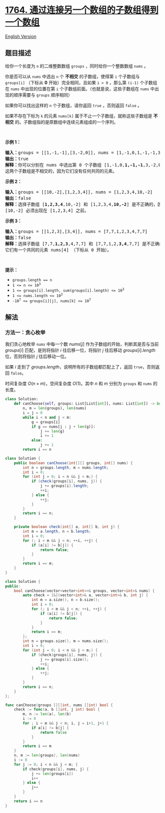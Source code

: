 # [1764. 通过连接另一个数组的子数组得到一个数组](https://leetcode.cn/problems/form-array-by-concatenating-subarrays-of-another-array)

[English Version](/solution/1700-1799/1764.Form%20Array%20by%20Concatenating%20Subarrays%20of%20Another%20Array/README_EN.md)

<!-- tags:贪心,数组,字符串匹配 -->

## 题目描述

<!-- 这里写题目描述 -->

<p>给你一个长度为 <code>n</code> 的二维整数数组 <code>groups</code> ，同时给你一个整数数组 <code>nums</code> 。</p>

<p>你是否可以从 <code>nums</code> 中选出 <code>n</code> 个 <strong>不相交</strong> 的子数组，使得第 <code>i</code> 个子数组与 <code>groups[i]</code> （下标从 <strong>0</strong> 开始）完全相同，且如果 <code>i > 0</code> ，那么第 <code>(i-1)</code> 个子数组在 <code>nums</code> 中出现的位置在第 <code>i</code> 个子数组前面。（也就是说，这些子数组在 <code>nums</code> 中出现的顺序需要与 <code>groups</code> 顺序相同）</p>

<p>如果你可以找出这样的 <code>n</code> 个子数组，请你返回 <code>true</code> ，否则返回 <code>false</code> 。</p>

<p>如果不存在下标为 <code>k</code> 的元素 <code>nums[k]</code> 属于不止一个子数组，就称这些子数组是 <strong>不相交</strong> 的。子数组指的是原数组中连续元素组成的一个序列。</p>

<p> </p>

<p><strong>示例 1：</strong></p>

<pre>
<b>输入：</b>groups = [[1,-1,-1],[3,-2,0]], nums = [1,-1,0,1,-1,-1,3,-2,0]
<b>输出：</b>true
<b>解释：</b>你可以分别在 nums 中选出第 0 个子数组 [1,-1,0,<strong>1,</strong><strong>-1,</strong><strong>-1</strong>,3,-2,0] 和第 1 个子数组 [1,-1,0,1,-1,-1,<strong>3,</strong><strong>-2,0</strong>] 。
这两个子数组是不相交的，因为它们没有任何共同的元素。
</pre>

<p><strong>示例 2：</strong></p>

<pre>
<b>输入：</b>groups = [[10,-2],[1,2,3,4]], nums = [1,2,3,4,10,-2]
<b>输出：</b>false
<strong>解释：</strong>选择子数组 [<strong>1,2,3,4</strong>,10,-2] 和 [1,2,3,4,<strong>10,-2</strong>] 是不正确的，因为它们出现的顺序与 groups 中顺序不同。
[10,-2] 必须出现在 [1,2,3,4] 之前。
</pre>

<p><strong>示例 3：</strong></p>

<pre>
<b>输入：</b>groups = [[1,2,3],[3,4]], nums = [7,7,1,2,3,4,7,7]
<b>输出：</b>false
<strong>解释：</strong>选择子数组 [7,7,<strong>1,2,3</strong>,4,7,7] 和 [7,7,1,2,<strong>3,4</strong>,7,7] 是不正确的，因为它们不是不相交子数组。
它们有一个共同的元素 nums[4] （下标从 0 开始）。
</pre>

<p> </p>

<p><strong>提示：</strong></p>

<ul>
	<li><code>groups.length == n</code></li>
	<li><code>1 <= n <= 10<sup>3</sup></code></li>
	<li><code>1 <= groups[i].length, sum(groups[i].length) <= 10<sup><span style="">3</span></sup></code></li>
	<li><code>1 <= nums.length <= 10<sup>3</sup></code></li>
	<li><code>-10<sup>7</sup> <= groups[i][j], nums[k] <= 10<sup>7</sup></code></li>
</ul>

## 解法

### 方法一：贪心枚举

我们贪心地枚举 `nums` 中每一个数 $nums[j]$ 作为子数组的开始，判断其是否与当前 $groups[i]$ 匹配，是则将指针 $i$ 往后移一位，将指针 $j$ 往后移动 $groups[i].length$ 位，否则将指针 $j$ 往后移动一位。

如果 $i$ 走到了 $groups.length$，说明所有的子数组都匹配上了，返回 `true`，否则返回 `false`。

时间复杂度 $O(n \times m)$，空间复杂度 $O(1)$。其中 $n$ 和 $m$ 分别为 `groups` 和 `nums` 的长度。

<!-- tabs:start -->

```python
class Solution:
    def canChoose(self, groups: List[List[int]], nums: List[int]) -> bool:
        n, m = len(groups), len(nums)
        i = j = 0
        while i < n and j < m:
            g = groups[i]
            if g == nums[j : j + len(g)]:
                j += len(g)
                i += 1
            else:
                j += 1
        return i == n
```

```java
class Solution {
    public boolean canChoose(int[][] groups, int[] nums) {
        int n = groups.length, m = nums.length;
        int i = 0;
        for (int j = 0; i < n && j < m;) {
            if (check(groups[i], nums, j)) {
                j += groups[i].length;
                ++i;
            } else {
                ++j;
            }
        }
        return i == n;
    }

    private boolean check(int[] a, int[] b, int j) {
        int m = a.length, n = b.length;
        int i = 0;
        for (; i < m && j < n; ++i, ++j) {
            if (a[i] != b[j]) {
                return false;
            }
        }
        return i == m;
    }
}
```

```cpp
class Solution {
public:
    bool canChoose(vector<vector<int>>& groups, vector<int>& nums) {
        auto check = [&](vector<int>& a, vector<int>& b, int j) {
            int m = a.size(), n = b.size();
            int i = 0;
            for (; i < m && j < n; ++i, ++j) {
                if (a[i] != b[j]) {
                    return false;
                }
            }
            return i == m;
        };
        int n = groups.size(), m = nums.size();
        int i = 0;
        for (int j = 0; i < n && j < m;) {
            if (check(groups[i], nums, j)) {
                j += groups[i].size();
                ++i;
            } else {
                ++j;
            }
        }
        return i == n;
    }
};
```

```go
func canChoose(groups [][]int, nums []int) bool {
	check := func(a, b []int, j int) bool {
		m, n := len(a), len(b)
		i := 0
		for ; i < m && j < n; i, j = i+1, j+1 {
			if a[i] != b[j] {
				return false
			}
		}
		return i == m
	}
	n, m := len(groups), len(nums)
	i := 0
	for j := 0; i < n && j < m; {
		if check(groups[i], nums, j) {
			j += len(groups[i])
			i++
		} else {
			j++
		}
	}
	return i == n
}
```

<!-- tabs:end -->

<!-- end -->
